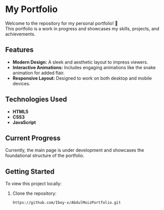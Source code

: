 # My Portfolio

Welcome to the repository for my personal portfolio! 🚀  
This portfolio is a work in progress and showcases my skills, projects, and achievements.  

## Features
- **Modern Design:** A sleek and aesthetic layout to impress viewers.
- **Interactive Animations:** Includes engaging animations like the snake animation for added flair.
- **Responsive Layout:** Designed to work on both desktop and mobile devices.

## Technologies Used
- **HTML5**
- **CSS3**
- **JavaScript**

## Current Progress
Currently, the main page is under development and showcases the foundational structure of the portfolio.

## Getting Started
To view this project locally:
1. Clone the repository:
   ```bash
   https://github.com/Iboy-x/AbdulMoizPortfolio.git

